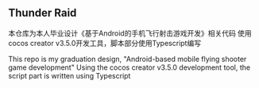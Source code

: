 ## Thunder Raid

本仓库为本人毕业设计《基于Android的手机飞行射击游戏开发》相关代码
使用cocos creator v3.5.0开发工具，脚本部分使用Typescript编写

This repo is my graduation design, "Android-based mobile flying shooter game development"
Using the cocos creator v3.5.0 development tool, the script part is written using Typescript
